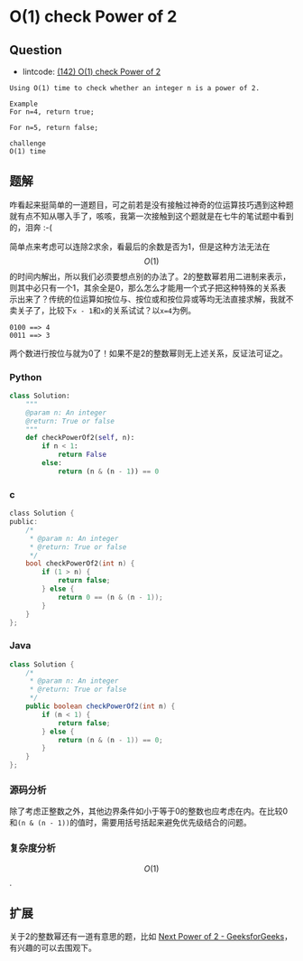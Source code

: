 # O(1) check Power of 2

## Question

- lintcode: [(142) O(1) check Power of 2](http://www.lintcode.com/en/problem/o1-check-power-of-2/)

```
Using O(1) time to check whether an integer n is a power of 2.

Example
For n=4, return true;

For n=5, return false;

challenge
O(1) time
```

## 题解

咋看起来挺简单的一道题目，可之前若是没有接触过神奇的位运算技巧遇到这种题就有点不知从哪入手了，咳咳，我第一次接触到这个题就是在七牛的笔试题中看到的，泪奔 :-(

简单点来考虑可以连除2求余，看最后的余数是否为1，但是这种方法无法在 $$O(1)$$ 的时间内解出，所以我们必须要想点别的办法了。2的整数幂若用二进制来表示，则其中必只有一个1，其余全是0，那么怎么才能用一个式子把这种特殊的关系表示出来了？传统的位运算如按位与、按位或和按位异或等均无法直接求解，我就不卖关子了，比较下`x - 1`和`x`的关系试试？以`x=4`为例。

```
0100 ==> 4
0011 ==> 3
```

两个数进行按位与就为0了！如果不是2的整数幂则无上述关系，反证法可证之。

### Python

```python
class Solution:
    """
    @param n: An integer
    @return: True or false
    """
    def checkPowerOf2(self, n):
        if n < 1:
            return False
        else:
            return (n & (n - 1)) == 0
```

### c

```c
class Solution {
public:
    /*
     * @param n: An integer
     * @return: True or false
     */
    bool checkPowerOf2(int n) {
        if (1 > n) {
            return false;
        } else {
            return 0 == (n & (n - 1));
        }
    }
};
```

### Java

```java
class Solution {
    /*
     * @param n: An integer
     * @return: True or false
     */
    public boolean checkPowerOf2(int n) {
        if (n < 1) {
            return false;
        } else {
            return (n & (n - 1)) == 0;
        }
    }
};
```

### 源码分析

除了考虑正整数之外，其他边界条件如小于等于0的整数也应考虑在内。在比较0和`(n & (n - 1))`的值时，需要用括号括起来避免优先级结合的问题。

### 复杂度分析

$$O(1)$$.

## 扩展

关于2的整数幂还有一道有意思的题，比如 [Next Power of 2 - GeeksforGeeks](http://www.geeksforgeeks.org/next-power-of-2/)，有兴趣的可以去围观下。
